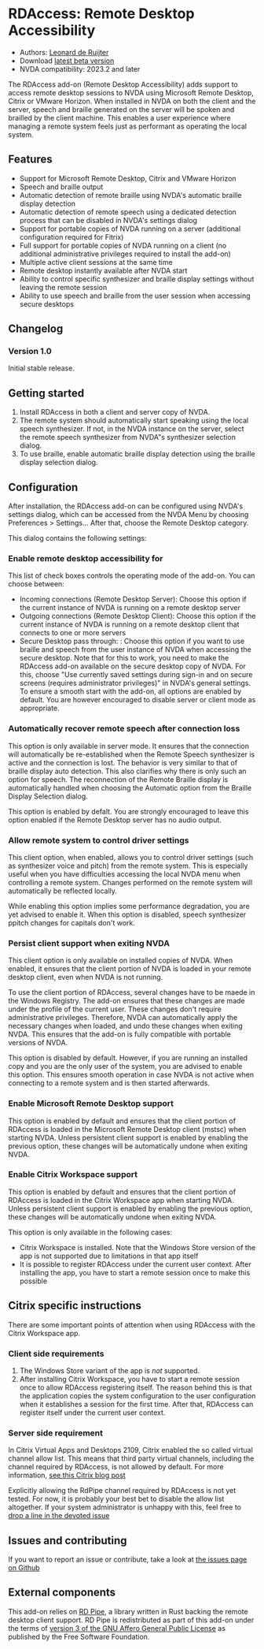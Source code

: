 # RDAccess: Remote Desktop Accessibility

* Authors: [Leonard de Ruijter][1]
* Download [latest beta version][2]
* NVDA compatibility: 2023.2 and later

The RDAccess add-on (Remote Desktop Accessibility) adds support to access remote desktop sessions to NVDA using Microsoft Remote Desktop, Citrix or VMware Horizon.
When installed in NVDA on both the client and the server, speech and braille generated on the server will be spoken and brailled by the client machine.
This enables a user experience where managing a remote system feels just as performant as operating the local system.

## Features

* Support for Microsoft Remote Desktop, Citrix and VMware Horizon
* Speech and braille output
* Automatic detection of remote braille using NVDA's automatic braille display detection
* Automatic detection of remote speech using a dedicated detection process that can be disabled in NVDA's settings dialog
* Support for portable copies of NVDA running on a server (additional configuration required for Fitrix)
* Full support for portable copies of NVDA running on a client (no additional administrative privileges required to install the add-on)
* Multiple active client sessions at the same time
* Remote desktop instantly available after NVDA start
* Ability to control specific synthesizer and braille display settings without leaving the remote session
* Ability to use speech and braille from the user session when accessing secure desktops

## Changelog

### Version 1.0

Initial stable release.

## Getting started

1. Install RDAccess in both a client and server copy of NVDA.
1. The remote system should automatically start speaking using the local speech synthesizer. If not, in the NVDA instance on the server, select the remote speech synthesizer from NVDA"s synthesizer selection dialog.
1. To use braille, enable automatic braille display detection using the braille display selection dialog.

## Configuration

After installation, the RDAccess add-on can be configured using NVDA's settings dialog, which can be accessed from the NVDA Menu by choosing Preferences > Settings...
After that, choose the Remote Desktop category.

This dialog contains the following settings:

### Enable remote desktop accessibility for

This list of check boxes controls the operating mode of the add-on. You can choose between:

* Incoming connections (Remote Desktop Server): Choose this option if the current instance of NVDA is running on a remote desktop server
* Outgoing connections (Remote Desktop Client): Choose this option if the current instance of NVDA is running on a remote desktop client that connects to one or more servers
* Secure Desktop pass through: : Choose this option if you want to use braille and speech from the user instance of NVDA when accessing the secure desktop. Note that for this to work, you need to make the RDAccess add-on available on the secure desktop copy of NVDA. For this, choose "Use currently saved settings during sign-in and on secure screens (requires administrator privileges)" in NVDA's general settings.
To ensure a smooth start with the add-on, all options are enabled by default. You are however encouraged to disable server or client mode as appropriate.

### Automatically recover remote speech after connection loss

This option is only available in server mode. It ensures that the connection will automatically be re-established when the Remote Speech synthesizer is active and the connection is lost.
The behavior is very similar to that of braille display auto detection.
This also clarifies why there is only such an option for speech.
The reconnection of the Remote Braille display is automatically handled when choosing the Automatic option from the Braille Display Selection dialog.

This option is enabled by defalt. You are strongly encouraged to leave this option enabled if the Remote Desktop server has no audio output.

### Allow remote system to control driver settings

This client option, when enabled, allows you to control driver settings (such as synthesizer voice and pitch) from the remote system.
This is especially useful when you have difficulties accessing the local NVDA menu when controlling a remote system.
Changes performed on the remote system will automatically be reflected locally.

While enabling this option implies some performance degradation, you are yet advised to enable it.
When this option is disabled, speech synthesizer ppitch changes for capitals don't work.

### Persist client support when exiting NVDA

This client option is only available on installed copies of NVDA.
When enabled, it ensures that the client portion of NVDA is loaded in your remote desktop client, even when NVDA is not running.

To use the client portion of RDAccess, several changes have to be maede in the Windows Registry.
The add-on ensures that these changes are made under the profile of the current user.
These changes don't require administrative privileges.
Therefore, NVDA can automatically apply the necessary changes when loaded, and undo these changes when exiting NVDA.
This ensures that the add-on is fully compatible with portable versions of NVDA.

This option is disabled by default.
However, if you are running an installed copy and you are the only user of the system, you are advised to enable this option.
This ensures smooth operation in case NVDA is not active when connecting to a remote system and is then started afterwards.

### Enable Microsoft Remote Desktop support

This option is enabled by default and ensures that the client portion of RDAccess is loaded in the Microsoft Remote Desktop client (mstsc) when starting NVDA.
Unless persistent client support is enabled by enabling the previous option, these changes will be automatically undone when exiting NVDA.

### Enable Citrix Workspace support

This option is enabled by default and ensures that the client portion of RDAccess is loaded in the Citrix Workspace app when starting NVDA.
Unless persistent client support is enabled by enabling the previous option, these changes will be automatically undone when exiting NVDA.

This option is only available in the following cases:

* Citrix Workspace is installed. Note that the Windows Store version of the app is not supported due to limitations in that app itself
* It is possible to register RDAccess under the current user context. After installing the app, you have to start a remote session once to make this possible

## Citrix specific instructions

There are some important points of attention when using RDAccess with the Citrix Workspace app.

### Client side requirements

1. The Windows Store variant of the app is *not* supported.
2. After installing Citrix Workspace, you have to start a remote session once to allow RDAccess registering itself. The reason behind this is that the application copies the system configuration to the user configuration when it establishes a session for the first time. After that, RDAccess can register itself under the current user context.

### Server side requirement

In Citrix Virtual Apps and Desktops 2109, Citrix enabled the so called virtual channel allow list. This means that third party virtual channels, including the channel required by RDAccess, is not allowed by default. For more information, [see this Citrix blog post](https://www.citrix.com/blogs/2021/10/14/virtual-channel-allow-list-now-enabled-by-default/)

Explicitly allowing the RdPipe channel required by RDAccess is not yet tested. For now, it is probably your best bet to disable the allow list altogether. If your system administrator is unhappy with this, feel free to [drop a line in the devoted issue][3]

## Issues and contributing

If you want to report an issue or contribute, take a look at [the issues page on Github][3]

## External components

This add-on relies on [RD Pipe][4], a library written in Rust backing the remote desktop client support.
RD Pipe is redistributed as part of this add-on under the terms of [version 3 of the GNU Affero General Public License][5] as
published by the Free Software Foundation.

[1]: https://github.com/leonardder/

[2]: https://www.nvaccess.org/addonStore/legacy?file=rdAccess-beta

[3]: https://github.com/leonardder/rdAccess/issues

[4]: https://github.com/leonardder/rd_pipe-rs

[5]: https://github.com/leonardder/rd_pipe-rs/blob/master/LICENSE
